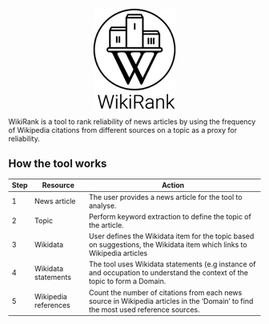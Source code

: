 <p align="center">
  <img height="200" src="logo 2.png">
</p>

WikiRank is a tool to rank reliability of news articles by using the frequency of Wikipedia citations from different sources on a topic as a proxy for reliability.

## How the tool works

| Step | Resource  | Action |
| --- | --- | --- |
| 1 | News article  | The user provides a news article for the tool to analyse. |
| 2 | Topic  | Perform keyword extraction to define the topic of the article. |
| 3 | Wikidata  | User defines the Wikidata item for the topic based on suggestions, the Wikidata item which links to Wikipedia articles  |
| 4 | Wikidata statements  | The tool uses Wikidata statements (e.g instance of and occupation to understand the context of the topic to form a Domain. |
| 5| Wikipedia references  | Count the number of citations from each news source in Wikipedia articles in the ‘Domain’ to find the most used reference sources.  |
